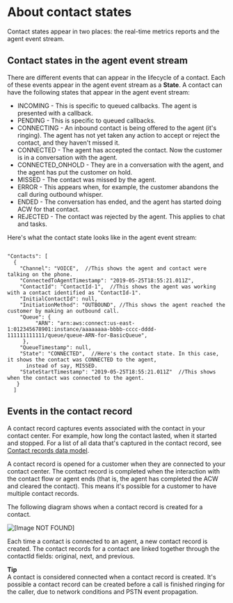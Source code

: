 # About contact states<a name="about-contact-states"></a>

Contact states appear in two places: the real\-time metrics reports and the agent event stream\.

## Contact states in the agent event stream<a name="contact-states-agent-event-stream"></a>

There are different events that can appear in the lifecycle of a contact\. Each of these events appear in the agent event stream as a **State**\. A contact can have the following states that appear in the agent event stream:
+ INCOMING \- This is specific to queued callbacks\. The agent is presented with a callback\.
+ PENDING \- This is specific to queued callbacks\.
+ CONNECTING \- An inbound contact is being offered to the agent \(it's ringing\)\. The agent has not yet taken any action to accept or reject the contact, and they haven't missed it\.
+ CONNECTED \- The agent has accepted the contact\. Now the customer is in a conversation with the agent\.
+ CONNECTED\_ONHOLD \- They are in a conversation with the agent, and the agent has put the customer on hold\.
+ MISSED \- The contact was missed by the agent\.
+ ERROR \- This appears when, for example, the customer abandons the call during outbound whisper\.  
+ ENDED \- The conversation has ended, and the agent has started doing ACW for that contact\.
+ REJECTED \- The contact was rejected by the agent\. This applies to chat and tasks\.

Here's what the contact state looks like in the agent event stream:

```
 
"Contacts": [
  {
    "Channel": "VOICE",  //This shows the agent and contact were talking on the phone. 
    "ConnectedToAgentTimestamp": "2019-05-25T18:55:21.011Z",
    "ContactId": "ContactId-1",  //This shows the agent was working with a contact identified as "ContactId-1".
    "InitialContactId": null,
    "InitiationMethod": "OUTBOUND", //This shows the agent reached the customer by making an outbound call.
    "Queue": {
         "ARN": "arn:aws:connect:us-east-1:012345678901:instance/aaaaaaaa-bbbb-cccc-dddd-111111111111/queue/queue-ARN-for-BasicQueue",
     },
    "QueueTimestamp": null,
    "State": "CONNECTED",  //Here's the contact state. In this case, it shows the contact was CONNECTED to the agent,
      instead of say, MISSED. 
    "StateStartTimestamp": "2019-05-25T18:55:21.011Z"  //This shows when the contact was connected to the agent.
   }
  ]
```

## Events in the contact record<a name="ctr-events"></a>

A contact record captures events associated with the contact in your contact center\. For example, how long the contact lasted, when it started and stopped\. For a list of all data that's captured in the contact record, see [Contact records data model](ctr-data-model.md)\. 

A contact record is opened for a customer when they are connected to your contact center\. The contact record is completed when the interaction with the contact flow or agent ends \(that is, the agent has completed the ACW and cleared the contact\)\. This means it's possible for a customer to have multiple contact records\.

The following diagram shows when a contact record is created for a contact\. 

![\[Image NOT FOUND\]](http://docs.aws.amazon.com/connect/latest/adminguide/images/ctr-diagram.png)

Each time a contact is connected to an agent, a new contact record is created\. The contact records for a contact are linked together through the contactId fields: original, next, and previous\. 

**Tip**  
A contact is considered connected when a contact record is created\. It's possible a contact record can be created before a call is finished ringing for the caller, due to network conditions and PSTN event propagation\.